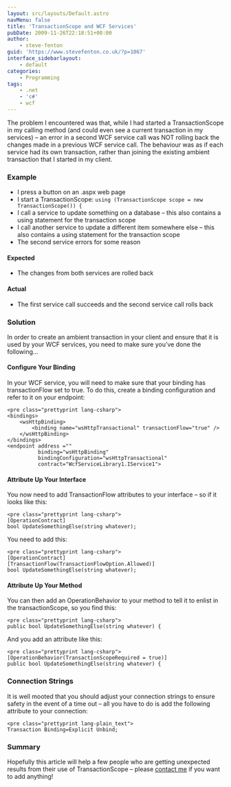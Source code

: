 ```yaml
---
layout: src/layouts/Default.astro
navMenu: false
title: 'TransactionScope and WCF Services'
pubDate: 2009-11-26T22:18:51+00:00
author:
    - steve-fenton
guid: 'https://www.stevefenton.co.uk/?p=1067'
interface_sidebarlayout:
    - default
categories:
    - Programming
tags:
    - .net
    - 'c#'
    - wcf
---
```


The problem I encountered was that, while I had started a TransactionScope in my calling method (and could even see a current transaction in my services) – an error in a second WCF service call was NOT rolling back the changes made in a previous WCF service call. The behaviour was as if each service had its own transaction, rather than joining the existing ambient transaction that I started in my client.

### Example

- I press a button on an .aspx web page
- I start a TransactionScope: `using (TransactionScope scope = new TransactionScope()) {`
- I call a service to update something on a database – this also contains a using statement for the transaction scope
- I call another service to update a different item somewhere else – this also contains a using statement for the transaction scope
- The second service errors for some reason

#### Expected

- The changes from both services are rolled back

#### Actual

- The first service call succeeds and the second service call rolls back

### Solution

In order to create an ambient transaction in your client and ensure that it is used by your WCF services, you need to make sure you’ve done the following…

#### Configure Your Binding

In your WCF service, you will need to make sure that your binding has transactionFlow set to true. To do this, create a binding configuration and refer to it on your endpoint:

```
<pre class="prettyprint lang-csharp">
<bindings>
    <wsHttpBinding>
        <binding name="wsHttpTransactional" transactionFlow="true" />
    </wsHttpBinding>
</bindings>
<endpoint address ="" 
          binding="wsHttpBinding" 
          bindingConfiguration="wsHttpTransactional" 
          contract="WcfServiceLibrary1.IService1">
```
#### Attribute Up Your Interface

You now need to add TransactionFlow attributes to your interface – so if it looks like this:

```
<pre class="prettyprint lang-csharp">
[OperationContract]
bool UpdateSomethingElse(string whatever);
```
You need to add this:

```
<pre class="prettyprint lang-csharp">
[OperationContract]
[TransactionFlow(TransactionFlowOption.Allowed)]
bool UpdateSomethingElse(string whatever);
```
#### Attribute Up Your Method

You can then add an OperationBehavior to your method to tell it to enlist in the transactionScope, so you find this:

```
<pre class="prettyprint lang-csharp">
public bool UpdateSomethingElse(string whatever) {
```
And you add an attribute like this:

```
<pre class="prettyprint lang-csharp">
[OperationBehavior(TransactionScopeRequired = true)]
public bool UpdateSomethingElse(string whatever) {
```
### Connection Strings

It is well mooted that you should adjust your connection strings to ensure safety in the event of a time out – all you have to do is add the following attribute to your connection:

```
<pre class="prettyprint lang-plain_text">
Transaction Binding=Explicit Unbind;
```
### Summary

Hopefully this article will help a few people who are getting unexpected results from their use of TransactionScope – please [contact me](/contact/) if you want to add anything!